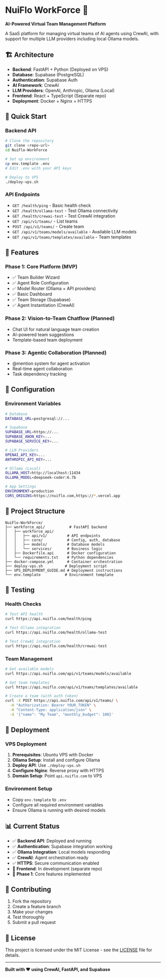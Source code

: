# NuiFlo WorkForce 🚀

**AI-Powered Virtual Team Management Platform**

A SaaS platform for managing virtual teams of AI agents using CrewAI, with support for multiple LLM providers including local Ollama models.

## 🏗️ **Architecture**

- **Backend**: FastAPI + Python (Deployed on VPS)
- **Database**: Supabase (PostgreSQL)
- **Authentication**: Supabase Auth
- **AI Framework**: CrewAI
- **LLM Providers**: OpenAI, Anthropic, Ollama (Local)
- **Frontend**: React + TypeScript (Separate repo)
- **Deployment**: Docker + Nginx + HTTPS

## 🚀 **Quick Start**

### **Backend API**
```bash
# Clone the repository
git clone <repo-url>
cd NuiFlo-WorkForce

# Set up environment
cp env.template .env
# Edit .env with your API keys

# Deploy to VPS
./deploy-vps.sh
```

### **API Endpoints**
- `GET /health/ping` - Basic health check
- `GET /health/ollama-test` - Test Ollama connectivity
- `GET /health/crewai-test` - Test CrewAI integration
- `GET /api/v1/teams/` - List teams
- `POST /api/v1/teams/` - Create team
- `GET /api/v1/teams/models/available` - Available LLM models
- `GET /api/v1/teams/templates/available` - Team templates

## 🎯 **Features**

### **Phase 1: Core Platform (MVP)**
- ✅ Team Builder Wizard
- ✅ Agent Role Configuration
- ✅ Model Router (Ollama + API providers)
- ✅ Basic Dashboard
- ✅ Team Storage (Supabase)
- ✅ Agent Instantiation (CrewAI)

### **Phase 2: Vision-to-Team Chatflow** (Planned)
- Chat UI for natural language team creation
- AI-powered team suggestions
- Template-based team deployment

### **Phase 3: Agentic Collaboration** (Planned)
- @mention system for agent activation
- Real-time agent collaboration
- Task dependency tracking

## 🔧 **Configuration**

### **Environment Variables**
```bash
# Database
DATABASE_URL=postgresql://...

# Supabase
SUPABASE_URL=https://...
SUPABASE_ANON_KEY=...
SUPABASE_SERVICE_KEY=...

# LLM Providers
OPENAI_API_KEY=...
ANTHROPIC_API_KEY=...

# Ollama (Local)
OLLAMA_HOST=http://localhost:11434
OLLAMA_MODEL=deepseek-coder:6.7b

# App Settings
ENVIRONMENT=production
CORS_ORIGINS=https://nuiflo.com,https://*.vercel.app
```

## 📁 **Project Structure**

```
NuiFlo-WorkForce/
├── workforce_api/           # FastAPI backend
│   ├── workforce_api/
│   │   ├── api/v1/         # API endpoints
│   │   ├── core/           # Config, auth, database
│   │   ├── models/         # Database models
│   │   └── services/       # Business logic
│   ├── Dockerfile.api      # Docker configuration
│   └── requirements.txt    # Python dependencies
├── docker-compose.yml      # Container orchestration
├── deploy-vps.sh          # Deployment script
├── VPS_DEPLOYMENT_GUIDE.md # Deployment instructions
└── env.template           # Environment template
```

## 🧪 **Testing**

### **Health Checks**
```bash
# Test API health
curl https://api.nuiflo.com/health/ping

# Test Ollama integration
curl https://api.nuiflo.com/health/ollama-test

# Test CrewAI integration
curl https://api.nuiflo.com/health/crewai-test
```

### **Team Management**
```bash
# Get available models
curl https://api.nuiflo.com/api/v1/teams/models/available

# Get team templates
curl https://api.nuiflo.com/api/v1/teams/templates/available

# Create a team (with auth token)
curl -X POST https://api.nuiflo.com/api/v1/teams/ \
  -H "Authorization: Bearer YOUR_TOKEN" \
  -H "Content-Type: application/json" \
  -d '{"name": "My Team", "monthly_budget": 100}'
```

## 🚀 **Deployment**

### **VPS Deployment**
1. **Prerequisites**: Ubuntu VPS with Docker
2. **Ollama Setup**: Install and configure Ollama
3. **Deploy API**: Use `./deploy-vps.sh`
4. **Configure Nginx**: Reverse proxy with HTTPS
5. **Domain Setup**: Point `api.nuiflo.com` to VPS

### **Environment Setup**
- Copy `env.template` to `.env`
- Configure all required environment variables
- Ensure Ollama is running with desired models

## 📊 **Current Status**

- ✅ **Backend API**: Deployed and running
- ✅ **Authentication**: Supabase integration working
- ✅ **Ollama Integration**: Local models responding
- ✅ **CrewAI**: Agent orchestration ready
- ✅ **HTTPS**: Secure communication enabled
- 🔄 **Frontend**: In development (separate repo)
- 🔄 **Phase 1**: Core features implemented

## 🤝 **Contributing**

1. Fork the repository
2. Create a feature branch
3. Make your changes
4. Test thoroughly
5. Submit a pull request

## 📄 **License**

This project is licensed under the MIT License - see the [LICENSE](LICENSE) file for details.

---

**Built with ❤️ using CrewAI, FastAPI, and Supabase**
